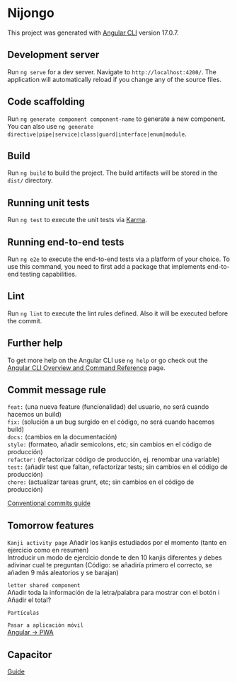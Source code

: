 # Nijongo

This project was generated with [Angular CLI](https://github.com/angular/angular-cli) version 17.0.7.

## Development server

Run `ng serve` for a dev server. Navigate to `http://localhost:4200/`. The application will automatically reload if you change any of the source files.

## Code scaffolding

Run `ng generate component component-name` to generate a new component. You can also use `ng generate directive|pipe|service|class|guard|interface|enum|module`.

## Build

Run `ng build` to build the project. The build artifacts will be stored in the `dist/` directory.

## Running unit tests

Run `ng test` to execute the unit tests via [Karma](https://karma-runner.github.io).

## Running end-to-end tests

Run `ng e2e` to execute the end-to-end tests via a platform of your choice. To use this command, you need to first add a package that implements end-to-end testing capabilities.

## Lint

Run `ng lint` to execute the lint rules defined. Also it will be executed before the commit. 

## Further help

To get more help on the Angular CLI use `ng help` or go check out the [Angular CLI Overview and Command Reference](https://angular.io/cli) page.

## Commit message rule

`feat:` (una nueva feature (funcionalidad) del usuario, no será cuando hacemos un build)  
`fix:` (solución a un bug surgido en el código, no será cuando hacemos build)  
`docs:` (cambios en la documentación)  
`style:` (formateo, añadir semicolons, etc; sin cambios en el código de producción)  
`refactor:` (refactorizar código de producción, ej. renombar una variable)  
`test:` (añadir test que faltan, refactorizar tests; sin cambios en el código de producción)  
`chore:` (actualizar tareas grunt, etc; sin cambios en el código de producción)  

[Conventional commits guide](https://www.conventionalcommits.org/)

## Tomorrow features

`Kanji activity page` 
Añadir los kanjis estudiados por el momento (tanto en ejercicio como en resumen)  
Introducir un modo de ejercicio donde te den 10 kanjis diferentes y debes adivinar cual te preguntan (Código: se añadiría primero el correcto, se añaden 9 más aleatorios y se barajan)  

`letter shared component`  
Añadir toda la información de la letra/palabra para mostrar con el botón i
Añadir el total?

`Partículas`  
  
`Pasar a aplicación móvil`  
[Angular -> PWA](https://mugan86.medium.com/crear-una-pwa-sencilla-con-angular-8-884eacded0ce)  

## Capacitor  
[Guide](https://betterprogramming.pub/how-to-convert-your-angular-application-to-a-native-mobile-app-android-and-ios-c212b38976df)  
